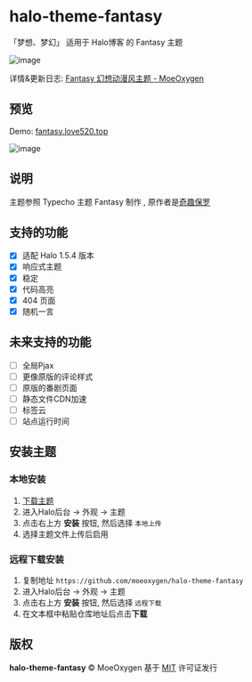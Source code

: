 # halo-theme-fantasy
「梦想、梦幻」
适用于 Halo博客 的 Fantasy 主题

![image](https://img.shields.io/badge/Halo-1.5.4-blue.svg)

详情&更新日志: [Fantasy 幻想动漫风主题 - MoeOxygen](https://blog.moea.top/archives/fantasy)

## 预览

Demo: [fantasy.love520.top](https://fantasy.love520.top)

![image](http://8.cdn.moea.top/halo-theme-fantasy/demo.png)


## 说明

主题参照 Typecho 主题 Fantasy 制作 , 原作者是[奇趣保罗](https://paugram.com/)

## 支持的功能

- [x] 适配 Halo 1.5.4 版本
- [x] 响应式主题
- [x] 稳定
- [x] 代码高亮
- [x] 404 页面
- [x] 随机一言

## 未来支持的功能

- [ ] 全局Pjax
- [ ] 更像原版的评论样式
- [ ] 原版的番剧页面
- [ ] 静态文件CDN加速
- [ ] 标签云
- [ ] 站点运行时间

## 安装主题

### 本地安装
1. [下载主题](https://github.com/moeoxygen/halo-theme-fantasy/releases)
2. 进入Halo后台 -> 外观 -> 主题
3. 点击右上方 **安装** 按钮, 然后选择 `本地上传`
4. 选择主题文件上传后启用

### 远程下载安装
1. 复制地址 `https://github.com/moeoxygen/halo-theme-fantasy`
2. 进入Halo后台 -> 外观 -> 主题
3. 点击右上方 **安装** 按钮, 然后选择 `远程下载`
4. 在文本框中粘贴仓库地址后点击**下载**

## 版权

**halo-theme-fantasy** &copy; MoeOxygen 
基于 [MIT](./LICENSE) 许可证发行
